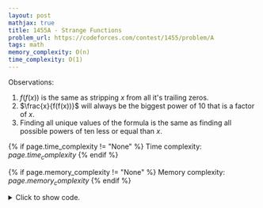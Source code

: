 ```yaml
---
layout: post
mathjax: true
title: 1455A - Strange Functions
problem_url: https://codeforces.com/contest/1455/problem/A
tags: math
memory_complexity: O(n)
time_complexity: O(1)
---
```


Observations:
1. $f(f(x))$ is the same as stripping $x$ from all it's trailing zeros.
2. $\frac{x}{f(f(x))}$ will always be the biggest power of $10$ that is a
factor of $x$.
3. Finding all unique values of the formula is the same as finding all
possible powers of ten less or equal than $x$.


{% if page.time_complexity != "None" %}
Time complexity: ${{ page.time_complexity }}$
{% endif %}

{% if page.memory_complexity != "None" %}
Memory complexity: ${{ page.memory_complexity }}$
{% endif %}

<details>
<summary>
<p style="display:inline">Click to show code.</p>
</summary>
```cpp
{% raw %}
using namespace std;
using ll = long long;
using ii = pair<int, int>;
using vi = vector<int>;
int main(void)
{
    ios::sync_with_stdio(false), cin.tie(NULL);
    int t;
    cin >> t;
    while (t--)
    {
        string s;
        cin >> s;
        cout << (int)(s).size() << endl;
    }
    return 0;
}

{% endraw %}
```
</details>

